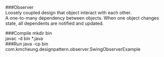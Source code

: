 ###Observer  
Loosely coupled design that object interact with each other.  
A one-to-many dependency between objects. When one object changes state, all dependents are notified and updated.

###Compile
mkdir bin  
javac -d bin *.java  
###Run
java -cp bin com.kmcheung.designpattern.observer.SwingObserverExample
